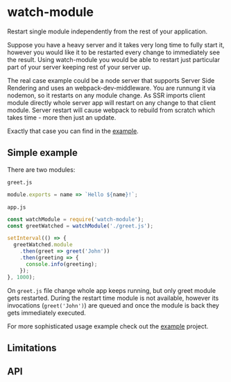 # watch-module

Restart single module independently from the rest of your application.

Suppose you have a heavy server and it takes very long time to fully
start it, however you would like it to be restarted every change to
immediately see the result. Using watch-module you would be able to
restart just particular part of your server keeping rest of your server
up.

The real case example could be a node server that supports
Server Side Rendering and uses an webpack-dev-middleware. You are runnung
it via nodemon, so it restarts on any module change. As SSR
imports client module directly whole server app will restart
on any change to that client module. Server restart will cause webpack
to rebuild from scratch which takes time - more then just an update.

Exactly that case you can find in the [example](example).

## Simple example

There are two modules:

`greet.js`
```js
module.exports = name => `Hello ${name}!`;
```

`app.js`
```js
const watchModule = require('watch-module');
const greetWatched = watchModule('./greet.js');

setInterval(() => {
  greetWatched.module
    .then(greet => greet('John'))
    .then(greeting => {
      console.info(greeting);
    });
}, 1000);
```

On `greet.js` file change whole app keeps running, but only greet module
gets restarted. During the restart time module is not available, however
its invocations (`greet('John')`) are queued and once the module is back
they gets immediately executed.

For more sophisticated usage example check out the [example](example) project.

## Limitations

## API


